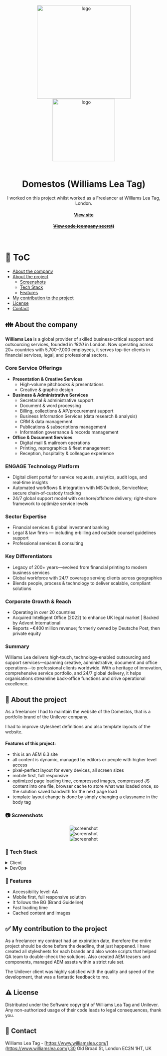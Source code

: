 <div align="center">
  <img src="assets/unilever-logo.svg" alt="logo"  height="auto" width="300"/>
</div>

<div align="center">
  <img src="assets/domestos-logo.svg" alt="logo"  height="auto" width="200" />
</div>

<br />

<div align="center">
  <h1>Domestos (Williams Lea Tag)</h1>
  
<p>
    I worked on this project whilst worked as a Freelancer at Williams Lea Tag, London.
  </p>
   
  <h4>
    <a href="https://www.domestos.com/uk/home.html" target="_blank">View site</a>
  </h4>
  <h4>
    <a href="#" title="Sorry, it's company secret"  target="_blank"><s>View code (company secret)</s></a>
  </h4>

</div>

<br />

<!-- Table of Contents -->

# :notebook_with_decorative_cover: ToC

- [About the company](#family-about-the-company)
- [About the project](#star2-about-the-project)
  - [Screenshots](#camera-screenshots)
  - [Tech Stack](#space_invader-tech-stack)
  - [Features](#dart-features)
- [My contribution to the project](#white_check_mark-my-contribution-to-the-project)
- [License](#warning-license)
- [Contact](#handshake-contact)

<!-- About the company -->

## :family: About the company

<p><strong>Williams Lea</strong> is a global provider of skilled business‑critical support and outsourcing services, founded in <em>1820</em> in London. Now operating across 20+ countries with 5,700–7,000 employees, it serves top-tier clients in financial services, legal, and professional sectors.</p>

  <h3>Core Service Offerings</h3>
  <ul>
    <li><strong>Presentation & Creative Services</strong>
      <ul>
        <li>High‑volume pitchbooks & presentations</li>
        <li>Creative & graphic design</li>
      </ul>
    </li>
    <li><strong>Business & Administrative Services</strong>
      <ul>
        <li>Secretarial & administrative support</li>
        <li>Document & word processing</li>
        <li>Billing, collections & AP/procurement support</li>
        <li>Business Information Services (data research & analysis)</li>
        <li>CRM & data management</li>
        <li>Publications & subscriptions management</li>
        <li>Information governance & records management</li>
      </ul>
    </li>
    <li><strong>Office & Document Services</strong>
      <ul>
        <li>Digital mail & mailroom operations</li>
        <li>Printing, reprographics & fleet management</li>
        <li>Reception, hospitality & colleague experience</li>
      </ul>
    </li>
  </ul>

  <h3>ENGAGE Technology Platform</h3>
  <ul>
    <li>Digital client portal for service requests, analytics, audit logs, and real‑time insights</li>
    <li>Automated workflows & integration with MS Outlook, ServiceNow; secure chain‑of‑custody tracking</li>
    <li>24/7 global support model with onshore/offshore delivery; right‑shore framework to optimize service levels</li>
  </ul>

  <h3>Sector Expertise</h3>
  <ul>
    <li>Financial services & global investment banking</li>
    <li>Legal & law firms — including e‑billing and outside counsel guidelines support</li>
    <li>Professional services & consulting</li>
  </ul>

  <h3>Key Differentiators</h3>
  <ul>
    <li>Legacy of 200+ years—evolved from financial printing to modern business services</li>
    <li>Global workforce with 24/7 coverage serving clients across geographies</li>
    <li>Blends people, process & technology to deliver scalable, compliant solutions</li>
  </ul>

  <h3>Corporate Growth & Reach</h3>
  <ul>
    <li>Operating in over 20 countries</li>
    <li>Acquired Intelligent Office (2022) to enhance UK legal market | Backed by Advent International</li>
    <li>Reports ~€400 million revenue; formerly owned by Deutsche Post, then private equity</li>
  </ul>

  <h3>Summary</h3>
  <p>Williams Lea delivers high‑touch, technology‑enabled outsourcing and support services—spanning creative, administrative, document and office operations—to professional clients worldwide. With a heritage of innovation, comprehensive service portfolio, and 24/7 global delivery, it helps organisations streamline back‑office functions and drive operational excellence.</p>

<!-- About the project -->

## :star2: About the project

<p>As a freelancer I had to maintain the website of the Domestos, that is a portfolio brand of the Unilever company.</p>

<p>I had to improve stylesheet definitions and also template layouts of the website.</p>

<p><h4>Features of this project:</h4>
  <ul>
    <li>this is an AEM 6.3 site</li>
    <li>all content is dynamic, managed by editors or people with higher level access</li>
    <li>pixel-perfect layout for every devices, all screen sizes</li>
    <li>mobile first, full responsive</li>
    <li>optimized page loading time, compressed images, compressed JS content into one file, browser cache to store what was loaded once, so the solution saved bandwith for the next page load</li>
    <li>template layout change is done by simply changing a classname in the body tag</li>
  </ul>
</p>

<!-- Screenshots -->

### :camera: Screenshots

<div align="center"> 
  <img src="assets/domestos-1.jpg" alt="screenshot" />
</div>
<div align="center"> 
  <img src="assets/domestos-2.jpg" alt="screenshot" />
</div>
<div align="center"> 
  <img src="assets/domestos-3.jpg" alt="screenshot" />
</div>

<!-- TechStack -->

### :space_invader: Tech Stack

<details>
  <summary>Client</summary>
  <ul>
    <li><a href="https://www.w3schools.com/html/html5_semantic_elements.asp" target="_blank">Semantic HTML5</a></li>
    <li><a href="https://www.w3schools.com/css/"  target="_blank">CSS3</a></li>
    <li><a href="https://lesscss.org/"  target="_blank">LESS</a></li>
    <li><a href="https://developer.mozilla.org/en-US/docs/Web/JavaScript"  target="_blank">JavaScript</a></li>
    <li><a href="https://jquery.com/"  target="_blank">jQuery</a></li>
    <li><a href="https://react.dev/"  target="_blank">ReactJS</a></li>
    <li><a href="https://www.ibm.com/think/topics/rest-apis"  target="_blank">RestAPI</a></li>
    <li><a href="https://www.json.org/">JSON</a></li>
    <li><a href="https://developer.mozilla.org/en-US/docs/Web/XML/Guides/XML_introduction"  target="_blank">XML</a></li>
  </ul>
</details>

<details>
<summary>DevOps</summary>
  <ul>
    <li><a href="https://github.com/">GitHub</a></li>
    <li><a href="https://www.jslint.com/">JS Lint</a></li>
    <li><a href="https://www.postman.com/">PostMan</a></li>
    <li><a href="https://gruntjs.com/">Grunt</a></li>
    <li><a href="https://www.jenkins.io/">Jenkins</a></li>
    <li><a href="https://experienceleaguecommunities.adobe.com/t5/adobe-experience-manager/aem-6-3-download-link/m-p/261740">AEM 6.3</a></li>
    <li><a href="https://www.atlassian.com/software/jira">JIRA</a></li>
  </ul>
</details>

<!-- Features -->

### :dart: Features

- Accessibility level: AA
- Mobile first, full responsive solution
- It follows the BG (Brand Guideline)
- Fast loading time
- Cached content and images

<!-- My contribution to the project -->

## :white_check_mark: My contribution to the project

<p>As a freelancer my contract had an expiration date, therefore the entire project should be done before the deadline, that just happened. I have created all stylesheets for each brands and also wrote scripts that helped QA team to double-check the solutions. Also created AEM teasers and components, managed AEM assets within a strict rule set.</p>

<p>The Unilever client was highly satisfied with the quality and speed of the development, that was a fantastic feedback to me.</p>

<!-- License -->

## :warning: License

Distributed under the Software copyright of Williams Lea Tag and Unilever. Any non-authorized usage of their code leads to legal consequences, thank you.

<!-- Contact -->

## :handshake: Contact

Williams Lea Tag -
[https://www.williamslea.com/](https://www.williamslea.com/),30 Old Broad St, London EC2N 1HT, UK
